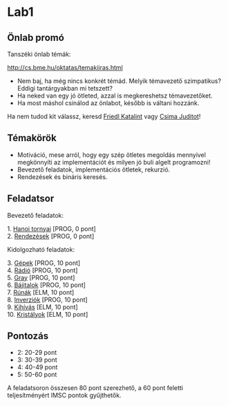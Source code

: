# Lab1

## Önlab promó

Tanszéki önlab témák:

http://cs.bme.hu/oktatas/temakiiras.html

- Nem baj, ha még nincs konkrét témád. Melyik témavezető szimpatikus? Eddigi tantárgyakban mi tetszett?
- Ha neked van egy jó ötleted, azzal is megkereshetsz témavezetőket.
- Ha most máshol csinálod az önlabot, később is váltani hozzánk.

Ha nem tudod kit válassz, keresd [Friedl Katalint](https://cs.bme.hu/~friedl/) vagy [Csima Juditot](https://cs.bme.hu/~csima/)!

## Témakörök

- Motiváció, mese arról, hogy egy szép ötletes megoldás mennyivel megkönnyíti az implementációt és milyen jó buli algelt programozni!
- Bevezető feladatok, implementációs ötletek, rekurzió.
- Rendezések és bináris keresés.

## Feladatsor

Bevezető feladatok:

1\. [Hanoi tornyai](./01-hanoi/) [PROG, 0 pont]  
2\. [Rendezések](./02-rendezes/) [PROG, 0 pont]  

Kidolgozható feladatok:

3\. [Gépek](./03-gepek/) [PROG, 10 pont]  
4\. [Rádió](./04-radio/) [PROG, 10 pont]  
5\. [Gray](./05-gray/) [PROG, 10 pont]  
6\. [Bájitalok](./06-bajitalok/) [PROG, 10 pont]  
7\. [Rúnák](./07-runak/) [ELM, 10 pont]  
8\. [Inverziók](./08-inverziok/) [PROG, 10 pont]  
9\. [Kihívás](./09-kihivas/) [ELM, 10 pont]  
10\. [Kristályok](./10-kristalyok/) [ELM, 10 pont]  

## Pontozás

- 2: 20-29 pont
- 3: 30-39 pont
- 4: 40-49 pont
- 5: 50-60 pont

A feladatsoron összesen 80 pont szerezhető, a 60 pont feletti teljesítményért IMSC pontok gyűjthetők.
